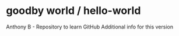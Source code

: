 # goodby world / hello-world
Anthony B - Repository to learn GitHub
Additional info for this version
